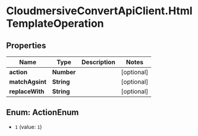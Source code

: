# CloudmersiveConvertApiClient.HtmlTemplateOperation

## Properties
Name | Type | Description | Notes
------------ | ------------- | ------------- | -------------
**action** | **Number** |  | [optional] 
**matchAgsint** | **String** |  | [optional] 
**replaceWith** | **String** |  | [optional] 


<a name="ActionEnum"></a>
## Enum: ActionEnum


* `1` (value: `1`)




